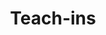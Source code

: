 ---
layout: page
title: Teach-ins
description: As part of our educational mission, we are collaborating with the New Paradigm Institute to support a series of events in academic contexts. The goal of these events will be to raise awareness about the significance of the UAP subject, and to advocate for academic engagement.
img: assets/img/project-teach-ins.png
importance: 1
category: education
---